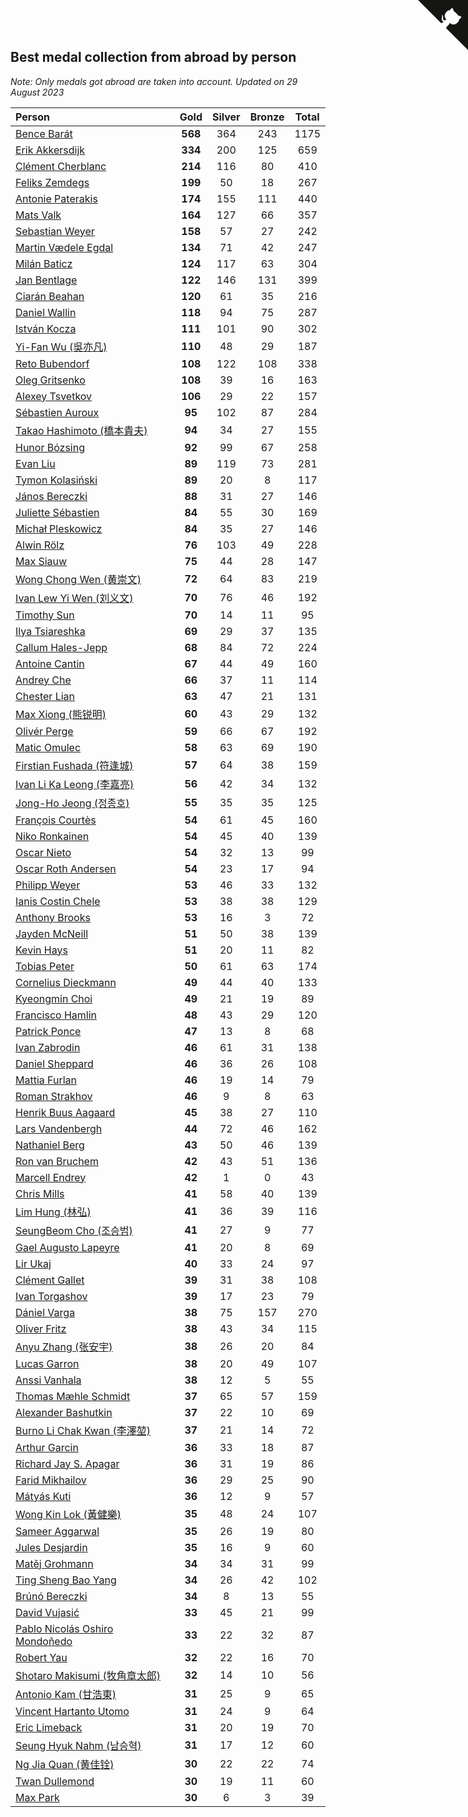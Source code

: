 ## Best medal collection from abroad by person

*Note: Only medals got abroad are taken into account.*
*Updated on 29 August 2023*

| Person | Gold | Silver | Bronze | Total |
| :--- | :--: | :--: | :--: | :--: |
| [Bence Barát](https://www.worldcubeassociation.org/persons/2008BARA01) | **568** | 364 | 243 | 1175 |
| [Erik Akkersdijk](https://www.worldcubeassociation.org/persons/2005AKKE01) | **334** | 200 | 125 | 659 |
| [Clément Cherblanc](https://www.worldcubeassociation.org/persons/2014CHER05) | **214** | 116 | 80 | 410 |
| [Feliks Zemdegs](https://www.worldcubeassociation.org/persons/2009ZEMD01) | **199** | 50 | 18 | 267 |
| [Antonie Paterakis](https://www.worldcubeassociation.org/persons/2012PATE01) | **174** | 155 | 111 | 440 |
| [Mats Valk](https://www.worldcubeassociation.org/persons/2007VALK01) | **164** | 127 | 66 | 357 |
| [Sebastian Weyer](https://www.worldcubeassociation.org/persons/2010WEYE02) | **158** | 57 | 27 | 242 |
| [Martin Vædele Egdal](https://www.worldcubeassociation.org/persons/2013EGDA02) | **134** | 71 | 42 | 247 |
| [Milán Baticz](https://www.worldcubeassociation.org/persons/2005BATI01) | **124** | 117 | 63 | 304 |
| [Jan Bentlage](https://www.worldcubeassociation.org/persons/2010BENT01) | **122** | 146 | 131 | 399 |
| [Ciarán Beahan](https://www.worldcubeassociation.org/persons/2012BEAH01) | **120** | 61 | 35 | 216 |
| [Daniel Wallin](https://www.worldcubeassociation.org/persons/2013WALL03) | **118** | 94 | 75 | 287 |
| [István Kocza](https://www.worldcubeassociation.org/persons/2005KOCZ01) | **111** | 101 | 90 | 302 |
| [Yi-Fan Wu (吳亦凡)](https://www.worldcubeassociation.org/persons/2010WUIF01) | **110** | 48 | 29 | 187 |
| [Reto Bubendorf](https://www.worldcubeassociation.org/persons/2012BUBE01) | **108** | 122 | 108 | 338 |
| [Oleg Gritsenko](https://www.worldcubeassociation.org/persons/2011GRIT01) | **108** | 39 | 16 | 163 |
| [Alexey Tsvetkov](https://www.worldcubeassociation.org/persons/2017TSVE02) | **106** | 29 | 22 | 157 |
| [Sébastien Auroux](https://www.worldcubeassociation.org/persons/2008AURO01) | **95** | 102 | 87 | 284 |
| [Takao Hashimoto (橋本貴夫)](https://www.worldcubeassociation.org/persons/2007HASH01) | **94** | 34 | 27 | 155 |
| [Hunor Bózsing](https://www.worldcubeassociation.org/persons/2009BOZS01) | **92** | 99 | 67 | 258 |
| [Evan Liu](https://www.worldcubeassociation.org/persons/2009LIUE01) | **89** | 119 | 73 | 281 |
| [Tymon Kolasiński](https://www.worldcubeassociation.org/persons/2016KOLA02) | **89** | 20 | 8 | 117 |
| [János Bereczki](https://www.worldcubeassociation.org/persons/2018BERE01) | **88** | 31 | 27 | 146 |
| [Juliette Sébastien](https://www.worldcubeassociation.org/persons/2014SEBA01) | **84** | 55 | 30 | 169 |
| [Michał Pleskowicz](https://www.worldcubeassociation.org/persons/2009PLES01) | **84** | 35 | 27 | 146 |
| [Alwin Rölz](https://www.worldcubeassociation.org/persons/2016ROLZ01) | **76** | 103 | 49 | 228 |
| [Max Siauw](https://www.worldcubeassociation.org/persons/2017SIAU02) | **75** | 44 | 28 | 147 |
| [Wong Chong Wen (黄崇文)](https://www.worldcubeassociation.org/persons/2014WENW01) | **72** | 64 | 83 | 219 |
| [Ivan Lew Yi Wen (刘义文)](https://www.worldcubeassociation.org/persons/2012WENI01) | **70** | 76 | 46 | 192 |
| [Timothy Sun](https://www.worldcubeassociation.org/persons/2007SUNT01) | **70** | 14 | 11 | 95 |
| [Ilya Tsiareshka](https://www.worldcubeassociation.org/persons/2012TERE01) | **69** | 29 | 37 | 135 |
| [Callum Hales-Jepp](https://www.worldcubeassociation.org/persons/2012HALE01) | **68** | 84 | 72 | 224 |
| [Antoine Cantin](https://www.worldcubeassociation.org/persons/2010CANT02) | **67** | 44 | 49 | 160 |
| [Andrey Che](https://www.worldcubeassociation.org/persons/2015CHEA01) | **66** | 37 | 11 | 114 |
| [Chester Lian](https://www.worldcubeassociation.org/persons/2009LIAN03) | **63** | 47 | 21 | 131 |
| [Max Xiong (熊锐明)](https://www.worldcubeassociation.org/persons/2015XION03) | **60** | 43 | 29 | 132 |
| [Olivér Perge](https://www.worldcubeassociation.org/persons/2007PERG01) | **59** | 66 | 67 | 192 |
| [Matic Omulec](https://www.worldcubeassociation.org/persons/2010OMUL02) | **58** | 63 | 69 | 190 |
| [Firstian Fushada (符逢城)](https://www.worldcubeassociation.org/persons/2015FUSH01) | **57** | 64 | 38 | 159 |
| [Ivan Li Ka Leong (李嘉亮)](https://www.worldcubeassociation.org/persons/2015LEON02) | **56** | 42 | 34 | 132 |
| [Jong-Ho Jeong (정종호)](https://www.worldcubeassociation.org/persons/2008JONG03) | **55** | 35 | 35 | 125 |
| [François Courtès](https://www.worldcubeassociation.org/persons/2008COUR01) | **54** | 61 | 45 | 160 |
| [Niko Ronkainen](https://www.worldcubeassociation.org/persons/2010RONK01) | **54** | 45 | 40 | 139 |
| [Oscar Nieto](https://www.worldcubeassociation.org/persons/2014NIET03) | **54** | 32 | 13 | 99 |
| [Oscar Roth Andersen](https://www.worldcubeassociation.org/persons/2008ANDE02) | **54** | 23 | 17 | 94 |
| [Philipp Weyer](https://www.worldcubeassociation.org/persons/2010WEYE01) | **53** | 46 | 33 | 132 |
| [Ianis Costin Chele](https://www.worldcubeassociation.org/persons/2021CHEL01) | **53** | 38 | 38 | 129 |
| [Anthony Brooks](https://www.worldcubeassociation.org/persons/2008SEAR01) | **53** | 16 | 3 | 72 |
| [Jayden McNeill](https://www.worldcubeassociation.org/persons/2012MCNE01) | **51** | 50 | 38 | 139 |
| [Kevin Hays](https://www.worldcubeassociation.org/persons/2009HAYS01) | **51** | 20 | 11 | 82 |
| [Tobias Peter](https://www.worldcubeassociation.org/persons/2014PETE03) | **50** | 61 | 63 | 174 |
| [Cornelius Dieckmann](https://www.worldcubeassociation.org/persons/2009DIEC01) | **49** | 44 | 40 | 133 |
| [Kyeongmin Choi](https://www.worldcubeassociation.org/persons/2017CHOI07) | **49** | 21 | 19 | 89 |
| [Francisco Hamlin](https://www.worldcubeassociation.org/persons/2012HAML01) | **48** | 43 | 29 | 120 |
| [Patrick Ponce](https://www.worldcubeassociation.org/persons/2012PONC02) | **47** | 13 | 8 | 68 |
| [Ivan Zabrodin](https://www.worldcubeassociation.org/persons/2012ZABR01) | **46** | 61 | 31 | 138 |
| [Daniel Sheppard](https://www.worldcubeassociation.org/persons/2009SHEP01) | **46** | 36 | 26 | 108 |
| [Mattia Furlan](https://www.worldcubeassociation.org/persons/2013FURL01) | **46** | 19 | 14 | 79 |
| [Roman Strakhov](https://www.worldcubeassociation.org/persons/2012STRA02) | **46** | 9 | 8 | 63 |
| [Henrik Buus Aagaard](https://www.worldcubeassociation.org/persons/2006BUUS01) | **45** | 38 | 27 | 110 |
| [Lars Vandenbergh](https://www.worldcubeassociation.org/persons/2003VAND01) | **44** | 72 | 46 | 162 |
| [Nathaniel Berg](https://www.worldcubeassociation.org/persons/2012BERG04) | **43** | 50 | 46 | 139 |
| [Ron van Bruchem](https://www.worldcubeassociation.org/persons/2003BRUC01) | **42** | 43 | 51 | 136 |
| [Marcell Endrey](https://www.worldcubeassociation.org/persons/2007ENDR01) | **42** | 1 | 0 | 43 |
| [Chris Mills](https://www.worldcubeassociation.org/persons/2014MILL04) | **41** | 58 | 40 | 139 |
| [Lim Hung (林弘)](https://www.worldcubeassociation.org/persons/2016HUNG08) | **41** | 36 | 39 | 116 |
| [SeungBeom Cho (조승범)](https://www.worldcubeassociation.org/persons/2012CHOS01) | **41** | 27 | 9 | 77 |
| [Gael Augusto Lapeyre](https://www.worldcubeassociation.org/persons/2018LAPE01) | **41** | 20 | 8 | 69 |
| [Lir Ukaj](https://www.worldcubeassociation.org/persons/2016UKAJ01) | **40** | 33 | 24 | 97 |
| [Clément Gallet](https://www.worldcubeassociation.org/persons/2004GALL02) | **39** | 31 | 38 | 108 |
| [Ivan Torgashov](https://www.worldcubeassociation.org/persons/2011TORG01) | **39** | 17 | 23 | 79 |
| [Dániel Varga](https://www.worldcubeassociation.org/persons/2008VARG01) | **38** | 75 | 157 | 270 |
| [Oliver Fritz](https://www.worldcubeassociation.org/persons/2014FRIT02) | **38** | 43 | 34 | 115 |
| [Anyu Zhang (张安宇)](https://www.worldcubeassociation.org/persons/2012ZHAN08) | **38** | 26 | 20 | 84 |
| [Lucas Garron](https://www.worldcubeassociation.org/persons/2006GARR01) | **38** | 20 | 49 | 107 |
| [Anssi Vanhala](https://www.worldcubeassociation.org/persons/2005VANH01) | **38** | 12 | 5 | 55 |
| [Thomas Mæhle Schmidt](https://www.worldcubeassociation.org/persons/2013SCHM02) | **37** | 65 | 57 | 159 |
| [Alexander Bashutkin](https://www.worldcubeassociation.org/persons/2017BASH04) | **37** | 22 | 10 | 69 |
| [Burno Li Chak Kwan (李澤堃)](https://www.worldcubeassociation.org/persons/2017KWAN05) | **37** | 21 | 14 | 72 |
| [Arthur Garcin](https://www.worldcubeassociation.org/persons/2014GARC27) | **36** | 33 | 18 | 87 |
| [Richard Jay S. Apagar](https://www.worldcubeassociation.org/persons/2010APAG01) | **36** | 31 | 19 | 86 |
| [Farid Mikhailov](https://www.worldcubeassociation.org/persons/2015MIKH04) | **36** | 29 | 25 | 90 |
| [Mátyás Kuti](https://www.worldcubeassociation.org/persons/2006KUTI01) | **36** | 12 | 9 | 57 |
| [Wong Kin Lok (黃健樂)](https://www.worldcubeassociation.org/persons/2014LOKW01) | **35** | 48 | 24 | 107 |
| [Sameer Aggarwal](https://www.worldcubeassociation.org/persons/2017AGGA01) | **35** | 26 | 19 | 80 |
| [Jules Desjardin](https://www.worldcubeassociation.org/persons/2010DESJ01) | **35** | 16 | 9 | 60 |
| [Matěj Grohmann](https://www.worldcubeassociation.org/persons/2015GROH02) | **34** | 34 | 31 | 99 |
| [Ting Sheng Bao Yang](https://www.worldcubeassociation.org/persons/2008BAOY01) | **34** | 26 | 42 | 102 |
| [Brúnó Bereczki](https://www.worldcubeassociation.org/persons/2008BERE01) | **34** | 8 | 13 | 55 |
| [David Vujasić](https://www.worldcubeassociation.org/persons/2015VUJA01) | **33** | 45 | 21 | 99 |
| [Pablo Nicolás Oshiro Mondoñedo](https://www.worldcubeassociation.org/persons/2010MOND01) | **33** | 22 | 32 | 87 |
| [Robert Yau](https://www.worldcubeassociation.org/persons/2009YAUR01) | **32** | 22 | 16 | 70 |
| [Shotaro Makisumi (牧角章太郎)](https://www.worldcubeassociation.org/persons/2003MAKI01) | **32** | 14 | 10 | 56 |
| [Antonio Kam (甘浩東)](https://www.worldcubeassociation.org/persons/2017TUNG13) | **31** | 25 | 9 | 65 |
| [Vincent Hartanto Utomo](https://www.worldcubeassociation.org/persons/2010UTOM01) | **31** | 24 | 9 | 64 |
| [Eric Limeback](https://www.worldcubeassociation.org/persons/2007LIME01) | **31** | 20 | 19 | 70 |
| [Seung Hyuk Nahm (남승혁)](https://www.worldcubeassociation.org/persons/2013NAHM01) | **31** | 17 | 12 | 60 |
| [Ng Jia Quan (黄佳铨)](https://www.worldcubeassociation.org/persons/2015QUAN03) | **30** | 22 | 22 | 74 |
| [Twan Dullemond](https://www.worldcubeassociation.org/persons/2018DULL01) | **30** | 19 | 11 | 60 |
| [Max Park](https://www.worldcubeassociation.org/persons/2012PARK03) | **30** | 6 | 3 | 39 |


<a href="https://github.com/jonatanklosko/wca_statistics" class="github-corner" aria-label="View source on Github"><svg width="80" height="80" viewBox="0 0 250 250" style="fill:#151513; color:#fff; position: absolute; top: 0; border: 0; right: 0;" aria-hidden="true"><path d="M0,0 L115,115 L130,115 L142,142 L250,250 L250,0 Z"></path><path d="M128.3,109.0 C113.8,99.7 119.0,89.6 119.0,89.6 C122.0,82.7 120.5,78.6 120.5,78.6 C119.2,72.0 123.4,76.3 123.4,76.3 C127.3,80.9 125.5,87.3 125.5,87.3 C122.9,97.6 130.6,101.9 134.4,103.2" fill="currentColor" style="transform-origin: 130px 106px;" class="octo-arm"></path><path d="M115.0,115.0 C114.9,115.1 118.7,116.5 119.8,115.4 L133.7,101.6 C136.9,99.2 139.9,98.4 142.2,98.6 C133.8,88.0 127.5,74.4 143.8,58.0 C148.5,53.4 154.0,51.2 159.7,51.0 C160.3,49.4 163.2,43.6 171.4,40.1 C171.4,40.1 176.1,42.5 178.8,56.2 C183.1,58.6 187.2,61.8 190.9,65.4 C194.5,69.0 197.7,73.2 200.1,77.6 C213.8,80.2 216.3,84.9 216.3,84.9 C212.7,93.1 206.9,96.0 205.4,96.6 C205.1,102.4 203.0,107.8 198.3,112.5 C181.9,128.9 168.3,122.5 157.7,114.1 C157.9,116.9 156.7,120.9 152.7,124.9 L141.0,136.5 C139.8,137.7 141.6,141.9 141.8,141.8 Z" fill="currentColor" class="octo-body"></path></svg></a><style>.github-corner:hover .octo-arm{animation:octocat-wave 560ms ease-in-out}@keyframes octocat-wave{0%,100%{transform:rotate(0)}20%,60%{transform:rotate(-25deg)}40%,80%{transform:rotate(10deg)}}@media (max-width:500px){.github-corner:hover .octo-arm{animation:none}.github-corner .octo-arm{animation:octocat-wave 560ms ease-in-out}}</style>
